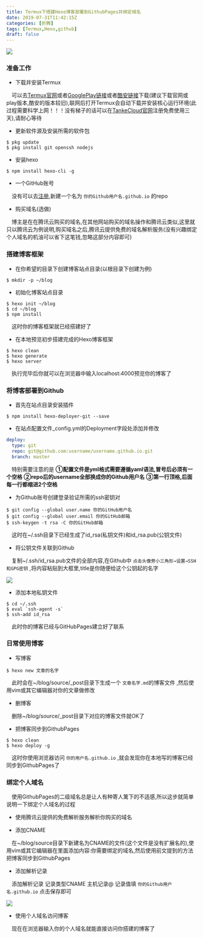 ```yaml
---
title: Termux下搭建Hexo博客部署到GithubPages并绑定域名
date: 2019-07-31T11:42:15Z
categories: [折腾]
tags: [Termux,Hexo,github]
draft: false
---
```

![](https://i.loli.net/2019/07/31/5d4153b4d9d2f37392.png)

### 准备工作

- 下载并安装Termux

&emsp;可以去[Termux官网](https://termux.com/)或者[GooglePlay链接](https://play.google.com/store/apps/details?id=com.termux)或者[酷安链接](https://www.coolapk.com/apk/com.termux)下载(建议下载官网或play版本,酷安的版本较旧),联网后打开Termux会自动下载并安装核心运行环境(此过程需要科学上网！！！没有梯子的话可以在[TankeCloud官网](https://www.tankecloud.com/)注册免费使用三天),请耐心等待

- 更新软件源及安装所需的软件包

```shell
$ pkg update
$ pkg install git openssh nodejs
```

- 安装hexo

```shell
$ npm install hexo-cli -g
```

- 一个GitHub账号

&emsp;没有可以去[注册](https://github.com/join?source=header-home),新建一个名为 `你的Github用户名.github.io` 的repo

- 购买域名(选做)

&emsp;博主是在在腾讯云购买的域名,在其他网站购买的域名操作和腾讯云类似,这里就只以腾讯云为例说明,购买域名之后,腾讯云提供免费的域名解析服务(没有兴趣绑定个人域名的机油可以省下这笔钱,忽略这部分内容即可)

### 搭建博客框架

- 在你希望的目录下创建博客站点目录(以根目录下创建为例)

```shell
$ mkdir -p ~/blog
```

- 初始化博客站点目录

```shell
$ hexo init ~/blog
$ cd ~/blog
$ npm install
```

&emsp;这时你的博客框架就已经搭建好了

- 在本地预览初步搭建完成的Hexo博客框架

```shell
$ hexo clean
$ hexo generate
$ hexo server
```

&emsp;执行完毕后你就可以在浏览器中输入localhost:4000预览你的博客了

### 将博客部署到Github

- 首先在站点目录安装插件

```shell
$ npm install hexo-deployer-git --save
```

- 在站点配置文件\_config.yml的Deployment字段处添加并修改

```yaml
deploy:
  type: git
  repo: git@github.com:username/username.github.io.git
  branch: master
```

&emsp;特别需要注意的是 **①配置文件是yml格式需要遵循yaml语法,冒号后必须有一个空格**  **②repo后的username全部换成你的Github用户名**  **③第一行顶格,后面每一行都缩进2个空格**

- 为Github账号创建登录验证所需的ssh密钥对

```shell
$ git config --global user.name 你的GitHub用户名
$ git config --global user.email 你的GitHub邮箱
$ ssh-keygen -t rsa -C 你的GitHub邮箱
```

&emsp;这时在~/.ssh目录下已经生成了id\_rsa(私钥文件)和id\_rsa.pub(公钥文件)

- 将公钥文件关联到Github

&emsp;复制~/.ssh/id\_rsa.pub文件的全部内容,在Github中 `点击头像旁小三角形→设置→SSH和GPG密钥` ,将内容粘贴到大框里,title是你随便给这个公钥起的名字

![](https://i.loli.net/2019/07/31/5d41548dc7ba033016.png)

- 添加本地私钥文件

```shell
$ cd ~/.ssh
$ eval `ssh-agent -s`
$ ssh-add id_rsa
```

&emsp;此时你的博客已经与GitHubPages建立好了联系

### 日常使用博客

- 写博客

```shell
$ hexo new 文章的名字
```

&emsp;此时会在~/blog/source/\_post目录下生成一个 `文章名字.md`的博客文件 ,然后使用vim或其它编辑器对你的文章做修改

- 删博客

&emsp;删除~/blog/source/\_post目录下对应的博客文件就OK了

- 把博客同步到GithubPages

```shell
$ hexo clean
$ hexo deploy -g
```

&emsp;这时你使用浏览器访问 `你的用户名.github.io` ,就会发现你在本地写的博客已经同步到GithubPages了

### 绑定个人域名

&emsp;使用GithubPages的二级域名总是让人有种寄人篱下的不适感,所以这步就简单说明一下绑定个人域名的过程

- 使用腾讯云提供的免费解析服务解析你购买的域名

- 添加CNAME

&emsp;在~/blog/source目录下新建名为CNAME的文件(这个文件是没有扩展名的),使用vim或其它编辑器在里面添加内容:你需要绑定的域名,然后使用前文提到的方法把博客同步到GithubPages

- 添加解析记录

&emsp;添加解析记录 记录类型CNAME 主机记录@ 记录值填 `你的Github用户名.github.io`  点击保存即可

![](https://i.loli.net/2019/07/31/5d41550c6343a99513.jpg)

- 使用个人域名访问博客

&emsp;现在在浏览器输入你的个人域名就能直接访问你搭建的博客了
